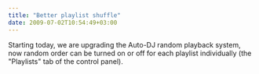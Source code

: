 ```yaml
---
title: "Better playlist shuffle"
date: 2009-07-02T10:54:49+03:00
---
```


Starting today, we are upgrading the Auto-DJ random playback system, now random order can be turned on or off for each playlist individually (the "Playlists" tab of the control panel).